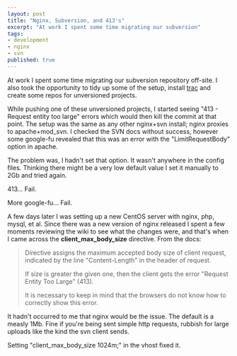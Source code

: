 ```yaml
---
layout: post
title: "Nginx, Subversion, and 413's"
excerpt: "At work I spent some time migrating our subversion"
tags: 
- development
- nginx
- svn
published: true
---
```


At work I spent some time migrating our subversion repository off-site. I also took the opportunity to tidy up some of the setup, install [trac](http://trac.edgewall.org/) and create some repos for unversioned projects.

While pushing one of these unversioned projects, I started seeing "413 - Request entity too large" errors which would then kill the commit at that point. The setup was the same as any other nginx+svn install; nginx proxies to apache+mod_svn. I checked the SVN docs without success, however some google-fu revealed that this was an error with the "LimitRequestBody" option in apache.

The problem was, I hadn't set that option. It wasn't anywhere in the config files. Thinking there might be a very low default value I set it manually to 2Gb and tried again. 

413... Fail. 

More google-fu... Fail.

A few days later I was setting up a new CentOS server with nginx, php, mysql, et al. Since there was a new version of nginx released I spent a few moments reviewing the wiki to see what the changes were, and that's when I came across the **client_max_body_size** directive. From the docs:

> Directive assigns the maximum accepted body size of client request, indicated by the line "Content-Length" in the header of request.
> 
> If size is greater the given one, then the client gets the error "Request Entity Too Large" (413).
> 
> It is necessary to keep in mind that the browsers do not know how to correctly show this error. 

It hadn't occurred to me that nginx would be the issue. The default is a measly 1Mb. Fine if you're being sent simple http requests, rubbish for large uploads like the kind the svn client sends.

Setting "client_max_body_size 1024m;" in the vhost fixed it.
